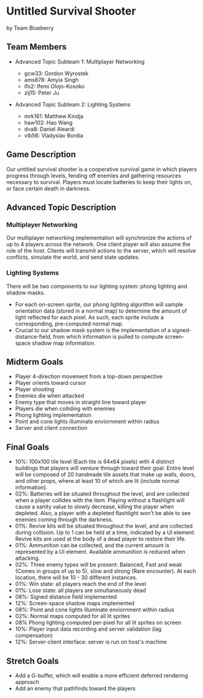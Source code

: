 # Untitled Survival Shooter
by Team Blueberry

## Team Members
* Advanced Topic Subteam 1: Multiplayer Networking
	* gcw33: Gordon Wyrostek
	* ams878: Amyia Singh
	* ifo2: Ifemi Olojo-Kosoko
	* zij15: Peter Ju

* Advanced Topic Subteam 2: Lighting Systems
	* mrk161: Matthew Kindja
	* haw102: Hao Wang
	* dva8: Daniel Aleardi
	* vlb56: Vladyslav Bordia

## Game Description

Our untitled survival shooter is a cooperative survival game in which
players progress through levels, fending off enemies and gathering resources necessary to survival.
Players must locate batteries to keep their lights on, or face certain death in darkness.

## Advanced Topic Description

### Multiplayer Networking

Our multiplayer networking implementation will synchronize the actions of up to 4 players across the network.
One client player will also assume the role of the host. Clients will transmit actions to the server, which
will resolve conflicts, simulate the world, and send state updates.

### Lighting Systems

There will be two components to our lighting system: phong lighting and shadow masks.
* For each on-screen sprite, our phong lighting algorithm will sample orientation data (stored in a normal map) to determine the amount of light reflected for each pixel. As such, each sprite include a corresponding, pre-computed normal map.
* Crucial to our shadow mask system is the implementation of a signed-distance-field, from which information is pulled to compute screen-space shadow map information.

## Midterm Goals

* Player 4-direction movement from a top-down perspective
* Player orients toward cursor
* Player shooting
* Enemies die when attacked
* Enemy type that moves in straight line toward player
* Players die when colliding with enemies
* Phong lighting implementation
* Point and cone lights illuminate enviornment within radius
* Server and client connection

## Final Goals

* 10%: 100x100 tile level (Each tile is 64x64 pixels) with 4 distinct buildings that players will venture through toward their goal. Entire level will be composed of 20 handmade tile assets that make up walls, doors, and other props, where at least 10 of which are lit (include normal information).
* 02%: Batteries will be situated throughout the level, and are collected when a player collides with the item. Playing without a flashlight will cause a sanity value to slowly decrease, killing the player when depleted. Also, a player with a depleted flashlight won't be able to see enemies coming through the darkness.
* 01%: Revive kits will be situated throughout the level, and are collected during collision. Up to 1 can be held at a time, indicated by a UI element. Revive kits are used at the body of a dead player to restore their life.
* 01%: Ammunition can be collected, and the current amount is represented by a UI element. Available ammunition is reduced when attacking.
* 02%: Three enemy types will be present: Balanced, Fast and weak (Comes in groups of up to 5), slow and strong (Rare encounter). At each location, there will be 10 - 30 different instances.
* 01%: Win state: all players reach the end of the level
* 01%: Lose state: all players are simultaneously dead
* 08%: Signed distance field implemented
* 12%: Screen-space shadow maps implemented
* 08%: Point and cone lights illuminate enviornment within radius
* 02%: Normal maps computed for all lit sprites
* 08% Phong lighting computed per-pixel for all lit sprites on screen
* 10%: Player input data recording and server validation (lag compensation)
* 12%: Server-client interface: server is run on host's machine

## Stretch Goals

* Add a G-buffer, which will enable a more efficient deferred rendering approach
* Add an enemy that pathfinds toward the players
